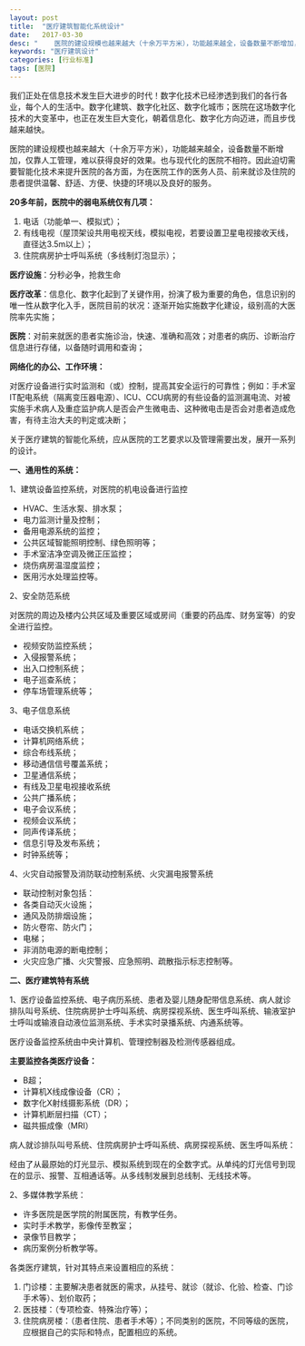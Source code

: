 ```yaml
---
layout: post
title:  "医疗建筑智能化系统设计"
date:   2017-03-30
desc: "    医院的建设规模也越来越大（十余万平方米），功能越来越全，设备数量不断增加，仅靠人工管理，难以获得良好的效果。也与现代化的医院不相符。因此迫切需要智能化技术来提升医院的各方面，为在医院工作的医务人员、前来就诊及住院的患者提供温馨、舒适、方便、快捷的环境以及良好的服务。"
keywords: "医疗建筑设计"
categories: [行业标准]
tags: [医院]
---
```


我们正处在信息技术发生巨大进步的时代！数字化技术已经渗透到我们的各行各业，每个人的生活中。数字化建筑、数字化社区、数字化城市；医院在这场数字化技术的大变革中，也正在发生巨大变化，朝着信息化、数字化方向迈进，而且步伐越来越快。

医院的建设规模也越来越大（十余万平方米），功能越来越全，设备数量不断增加，仅靠人工管理，难以获得良好的效果。也与现代化的医院不相符。因此迫切需要智能化技术来提升医院的各方面，为在医院工作的医务人员、前来就诊及住院的患者提供温馨、舒适、方便、快捷的环境以及良好的服务。

**20多年前，医院中的弱电系统仅有几项：**

1. 电话（功能单一、模拟式）；
2. 有线电视（屋顶架设共用电视天线，模拟电视，若要设置卫星电视接收天线，直径达3.5m以上）；
3. 住院病房护士呼叫系统（多线制灯泡显示）；

**医疗设施**：分秒必争，抢救生命

**医疗改革**：信息化、数字化起到了关键作用，扮演了极为重要的角色，信息识别的唯一性从数字化入手，医院目前的状况：逐渐开始实施数字化建设，级别高的大医院率先实施；

**医院**：对前来就医的患者实施诊治，快速、准确和高效；对患者的病历、诊断治疗信息进行存储，以备随时调用和查询；

**网络化的办公、工作环境：**

对医疗设备进行实时监测和（或）控制，提高其安全运行的可靠性；例如：手术室IT配电系统（隔离变压器电源）、ICU、CCU病房的有些设备的监测漏电流、对被实施手术病人及重症监护病人是否会产生微电击、这种微电击是否会对患者造成危害，有待主治大夫的判定或决断；

关于医疗建筑的智能化系统，应从医院的工艺要求以及管理需要出发，展开一系列的设计。

**一、通用性的系统：**

1、建筑设备监控系统，对医院的机电设备进行监控

- HVAC、生活水泵、排水泵；
- 电力监测计量及控制；
- 备用电源系统的监控；
- 公共区域智能照明控制、绿色照明等；
- 手术室洁净空调及微正压监控；
- 烧伤病房温湿度监控；
- 医用污水处理监控等。

2、安全防范系统

对医院的周边及楼内公共区域及重要区域或房间（重要的药品库、财务室等）的安全进行监控。

- 视频安防监控系统；
- 入侵报警系统；
- 出入口控制系统；
- 电子巡查系统；
- 停车场管理系统等；

3、电子信息系统

- 电话交换机系统； 
- 计算机网络系统；
- 综合布线系统；     
- 移动通信信号覆盖系统；
- 卫星通信系统；     
- 有线及卫星电视接收系统 
- 公共广播系统；     
- 电子会议系统；
- 视频会议系统；     
- 同声传译系统；
- 信息引导及发布系统；
- 时钟系统等；

4、火灾自动报警及消防联动控制系统、火灾漏电报警系统

- 联动控制对象包括：
- 各类自动灭火设施；
- 通风及防排烟设施；
- 防火卷帘、防火门；
- 电梯；
- 非消防电源的断电控制；
- 火灾应急广播、火灾警报、应急照明、疏散指示标志控制等。

**二、医疗建筑特有系统**

1、医疗设备监控系统、电子病历系统、患者及婴儿随身配带信息系统、病人就诊排队叫号系统、住院病房护士呼叫系统、病房探视系统、医生呼叫系统、输液室护士呼叫或输液自动液位监测系统、手术实时录播系统、内通系统等。

医疗设备监控系统由中央计算机、管理控制器及检测传感器组成。

**主要监控各类医疗设备：**

- B超；
- 计算机X线成像设备（CR）；
- 数字化X射线摄影系统（DR）；
- 计算机断层扫描（CT）；
- 磁共振成像（MRI）

病人就诊排队叫号系统、住院病房护士呼叫系统、病房探视系统、医生呼叫系统：

经由了从最原始的灯光显示、模拟系统到现在的全数字式。从单纯的灯光信号到现在的显示、报警、互相通话等。从多线制发展到总线制、无线技术等。

2、多媒体教学系统：

- 许多医院是医学院的附属医院，有教学任务。
- 实时手术教学，影像传至教室；
- 录像节目教学；
- 病历案例分析教学等。

各类医疗建筑，针对其特点来设置相应的系统：

1. 门诊楼：主要解决患者就医的需求，从挂号、就诊（就诊、化验、检查、门诊手术等）、划价取药；
2. 医技楼：（专项检查、特殊治疗等）；
3. 住院病房楼：（患者住院、患者手术等）；不同类别的医院，不同等级的医院，应根据自己的实际和特点，配置相应的系统。